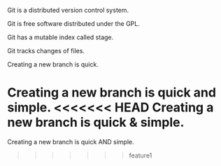 Git is a distributed version control system.

Git is free software distributed under the GPL.

Git has a mutable index called stage.

Git tracks changes of files.

Creating a new branch is quick.

Creating a new branch is quick and simple.
<<<<<<< HEAD
Creating a new branch is quick & simple.
=======
Creating a new branch is quick AND simple.
>>>>>>> feature1
